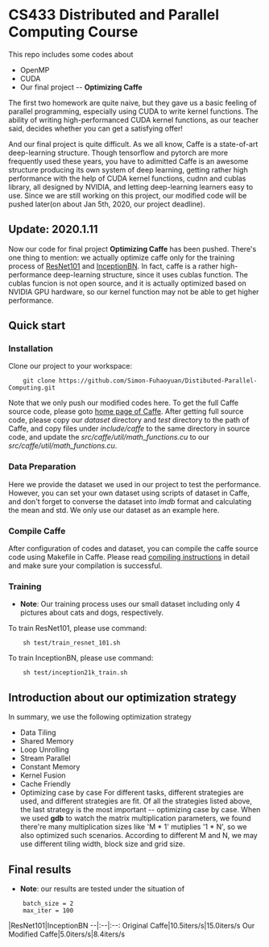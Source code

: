 # CS433 Distributed and Parallel Computing Course
This repo includes some codes about 
- OpenMP
- CUDA
- Our final project -- **Optimizing Caffe**

The first two homework are quite naive, but they gave us a basic feeling of parallel programming, especially using CUDA to write kernel functions. The ability of writing high-performanced CUDA kernel functions, as our teacher said, decides whether you can get a satisfying offer!

And our final project is quite difficult. As we all know, Caffe is a state-of-art deep-learning structure. Though tensorflow and pytorch are more frequently used these years, you have to adimitted Caffe is an awesome structure producing its own system of deep learning, getting rather high performance with the help of CUDA kernel functions, cudnn and cublas library, all designed by NVIDIA, and letting deep-learning learners easy to use. Since we are still working on this project, our modified code will be pushed later(on about Jan 5th, 2020, our project deadline).

## Update: 2020.1.11 
Now our code for final project **Optimizing Caffe** has been pushed. There's one thing to mention: we actually optimize caffe only for the training process of [ResNet101](https://github.com/KaimingHe/deep-residual-networks) and [InceptionBN](https://github.com/pertusa/InceptionBN-21K-for-Caffe). In fact, caffe is a rather high-performance deep-learning structure, since it uses cublas function. The cublas funcion is not open source, and it is actually optimized based on NVIDIA GPU hardware, so our kernel function may not be able to get higher performance.

## Quick start
### Installation
Clone our project to your workspace:
```
    git clone https://github.com/Simon-Fuhaoyuan/Distibuted-Parallel-Computing.git
```
Note that we only push our modified codes here. To get the full Caffe source code, please goto [home page of Caffe](https://github.com/BVLC/caffe). After getting full source code, please copy our *dataset* directory and *test* directory to the path of Caffe, and copy files under *include/caffe* to the same directory in source code, and update the *src/caffe/util/math_functions.cu* to our *src/caffe/util/math_functions.cu*.

### Data Preparation
Here we provide the dataset we used in our project to test the performance. However, you can set your own dataset using scripts of dataset in Caffe, and don't forget to converse the dataset into *lmdb* format and calculating the mean and std. We only use our dataset as an example here.

### Compile Caffe
After configuration of codes and dataset, you can compile the caffe source code using Makefile in Caffe. Please read [compiling instructions](http://caffe.berkeleyvision.org/installation.html#compilation) in detail and make sure your compilation is successful.

### Training
- **Note**: Our training process uses our small dataset including only 4 pictures about cats and dogs, respectively.

To train ResNet101, please use command:
```
    sh test/train_resnet_101.sh
```
To train InceptionBN, please use command:
```
    sh test/inception21k_train.sh
```

## Introduction about our optimization strategy
In summary, we use the following optimization strategy
- Data Tiling
- Shared Memory
- Loop Unrolling
- Stream Parallel
- Constant Memory
- Kernel Fusion
- Cache Friendly
- Optimizing case by case
For different tasks, different strategies are used, and different strategies are fit. Of all the strategies listed above, the last strategy is the most important -- optimizing case by case. When we used **gdb** to watch the matrix multiplication parameters, we found there're many multiplication sizes like 'M * 1' mutiplies '1 * N', so we also optimized such scenarios. According to different M and N, we may use different tiling width, block size and grid size.

## Final results
- **Note**: our results are tested under the situation of
```
    batch_size = 2
    max_iter = 100
```
 |ResNet101|InceptionBN
 --|:--|:--:
 Original Caffe|10.5iters/s|15.0iters/s
 Our Modified Caffe|5.0iters/s|8.4iters/s
 